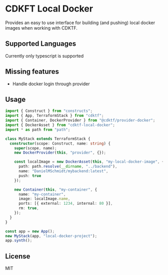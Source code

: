# CDKFT Local Docker

Provides an easy to use interface for building (and pushing) local docker images when working with CDKTF.

## Supported Languages

Currently only typescript is supported

## Missing features

- Handle docker login through provider

## Usage

```ts
import { Construct } from "constructs";
import { App, TerraformStack } from "cdktf";
import { Container, DockerProvider } from "@cdktf/provider-docker";
import { DockerAsset } from "cdktf-local-docker";
import * as path from "path";

class MyStack extends TerraformStack {
  constructor(scope: Construct, name: string) {
    super(scope, name);
    new DockerProvider(this, "provider", {});

    const localImage = new DockerAsset(this, "my-local-docker-image", {
      path: path.resolve(__dirname, "../backend"),
      name: "DanielMSchmidt/mybackend:latest",
      push: true
    });

    new Container(this, "my-container", {
      name: "my-container",
      image: localImage.name,
      ports: [{ external: 1234, internal: 80 }],
      rm: true,
    });
  }
}

const app = new App();
new MyStack(app, "local-docker-project");
app.synth();
```

## License

MIT
